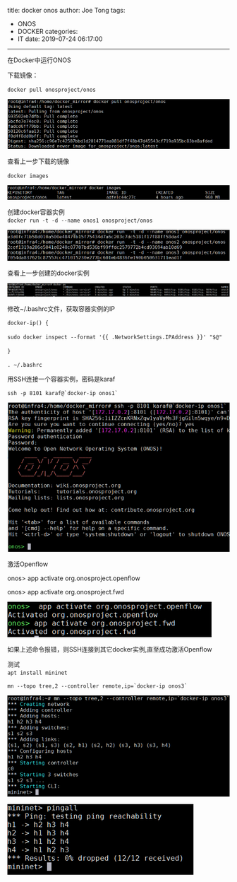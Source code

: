 title: docker onos
author: Joe Tong
tags:
  - ONOS
  - DOCKER
categories:
  - IT
date: 2019-07-24 06:17:00
---
在Docker中运行ONOS  

下载镜像：  

`docker pull onosproject/onos`

![upload successful](/images/pasted-19.png)


 查看上一步下载的镜像

`docker images`

![upload successful](/images/pasted-20.png)

  

  

创建docker容器实例  
`docker run -t -d --name onos1 onosproject/onos`

  
![upload successful](/images/pasted-21.png)


 查看上一步创建的docker实例  



![upload successful](/images/pasted-22.png)

修改~/.bashrc文件，获取容器实例的IP  
```
docker-ip() {

sudo docker inspect --format '{{ .NetworkSettings.IPAddress }}' "$@"

}
```
  

`. ~/.bashrc`

  

 

用SSH连接一个容器实例，密码是karaf  
```
ssh -p 8101 karaf@`docker-ip onos1`
```

![upload successful](/images/pasted-23.png)

  

 激活Openflow

onos&gt; app activate org.onosproject.openflow

onos&gt; app activate org.onosproject.fwd


![upload successful](/images/pasted-24.png)

如果上述命令报错，则SSH连接到其它docker实例,直至成功激活Openflow

  

  

测试  
`apt install mininet`
```
mn --topo tree,2 --controller remote,ip=`docker-ip onos3`
```


![upload successful](/images/pasted-25.png)

![upload successful](/images/pasted-26.png)
